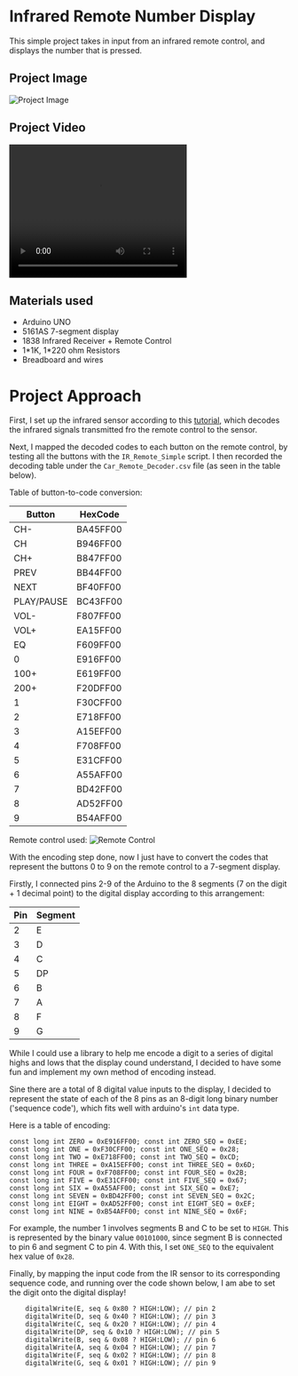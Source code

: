 # Infrared Remote Number Display

This simple project takes in input from an infrared remote control, and displays the number that is pressed.

## Project Image

![Project Image](media/setup.jpg)

## Project Video

<video width="320" height="240" controls>
  <source src="media/demo_video.mp4" type="video/mp4">
</video>

## Materials used

- Arduino UNO
- 5161AS 7-segment display
- 1838 Infrared Receiver + Remote Control
- 1\*1K, 1\*220 ohm Resistors
- Breadboard and wires

# Project Approach

First, I set up the infrared sensor according to this [tutorial](https://qxf2.com/blog/arduino-tutorials-for-testers-decoding-of-ir-receiver/), which decodes the infrared signals transmitted fro the remote control to the sensor.

Next, I mapped the decoded codes to each button on the remote control, by testing all the buttons with the `IR_Remote_Simple` script. I then recorded the decoding table under the `Car_Remote_Decoder.csv` file (as seen in the table below).

Table of button-to-code conversion:

| Button     | HexCode  |
| ---------- | -------- |
| CH-        | BA45FF00 |
| CH         | B946FF00 |
| CH+        | B847FF00 |
| PREV       | BB44FF00 |
| NEXT       | BF40FF00 |
| PLAY/PAUSE | BC43FF00 |
| VOL-       | F807FF00 |
| VOL+       | EA15FF00 |
| EQ         | F609FF00 |
| 0          | E916FF00 |
| 100+       | E619FF00 |
| 200+       | F20DFF00 |
| 1          | F30CFF00 |
| 2          | E718FF00 |
| 3          | A15EFF00 |
| 4          | F708FF00 |
| 5          | E31CFF00 |
| 6          | A55AFF00 |
| 7          | BD42FF00 |
| 8          | AD52FF00 |
| 9          | B54AFF00 |

Remote control used:
![Remote Control](media/remote.jpg)

With the encoding step done, now I just have to convert the codes that represent the buttons 0 to 9 on the remote control to a 7-segment display.

Firstly, I connected pins 2-9 of the Arduino to the 8 segments (7 on the digit + 1 decimal point) to the digital display according to this arrangement:

| Pin | Segment |
| --- | ------- |
| 2   | E       |
| 3   | D       |
| 4   | C       |
| 5   | DP      |
| 6   | B       |
| 7   | A       |
| 8   | F       |
| 9   | G       |

While I could use a library to help me encode a digit to a series of digital highs and lows that the display cound understand, I decided to have some fun and implement my own method of encoding instead.

Sine there are a total of 8 digital value inputs to the display, I decided to represent the state of each of the 8 pins as an 8-digit long binary number ('sequence code'), which fits well with arduino's `int` data type.

Here is a table of encoding:

```arduino
const long int ZERO = 0xE916FF00; const int ZERO_SEQ = 0xEE;
const long int ONE = 0xF30CFF00; const int ONE_SEQ = 0x28;
const long int TWO = 0xE718FF00; const int TWO_SEQ = 0xCD;
const long int THREE = 0xA15EFF00; const int THREE_SEQ = 0x6D;
const long int FOUR = 0xF708FF00; const int FOUR_SEQ = 0x2B;
const long int FIVE = 0xE31CFF00; const int FIVE_SEQ = 0x67;
const long int SIX = 0xA55AFF00; const int SIX_SEQ = 0xE7;
const long int SEVEN = 0xBD42FF00; const int SEVEN_SEQ = 0x2C;
const long int EIGHT = 0xAD52FF00; const int EIGHT_SEQ = 0xEF;
const long int NINE = 0xB54AFF00; const int NINE_SEQ = 0x6F;
```

For example, the number 1 involves segments B and C to be set to `HIGH`. This is represented by the binary value `00101000`, since segment B is connected to pin 6 and segment C to pin 4. With this, I set `ONE_SEQ` to the equivalent hex value of `0x28`.

Finally, by mapping the input code from the IR sensor to its corresponding sequence code, and running over the code shown below, I am abe to set the digit onto the digital display!

```arduino
    digitalWrite(E, seq & 0x80 ? HIGH:LOW); // pin 2
    digitalWrite(D, seq & 0x40 ? HIGH:LOW); // pin 3
    digitalWrite(C, seq & 0x20 ? HIGH:LOW); // pin 4
    digitalWrite(DP, seq & 0x10 ? HIGH:LOW); // pin 5
    digitalWrite(B, seq & 0x08 ? HIGH:LOW); // pin 6
    digitalWrite(A, seq & 0x04 ? HIGH:LOW); // pin 7
    digitalWrite(F, seq & 0x02 ? HIGH:LOW); // pin 8
    digitalWrite(G, seq & 0x01 ? HIGH:LOW); // pin 9
```
